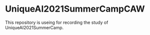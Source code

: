 # UniqueAI2021SummerCampCAW
This repository is useing for recording the study of UniqueAI2021SummerCamp.
